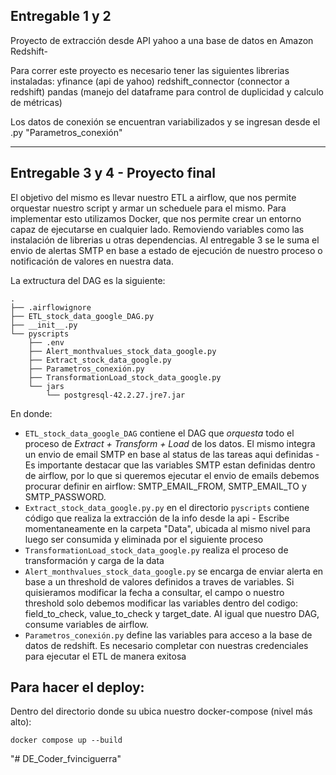 ## Entregable 1 y 2
Proyecto de extracción desde API yahoo a una base de datos en Amazon Redshift-

Para correr este proyecto es necesario tener las siguientes librerias instaladas:
yfinance (api de yahoo)
redshift_connector (connector a redshift)
pandas (manejo del dataframe para control de duplicidad y calculo de métricas)

Los datos de conexión se encuentran variabilizados y se ingresan desde el .py "Parametros_conexión"

----

## Entregable 3 y 4 - Proyecto final 

El objetivo del mismo es llevar nuestro ETL a airflow, que nos permite orquestar nuestro script y armar un scheduele para el mismo. Para implementar esto utilizamos Docker, que nos permite crear un entorno capaz de ejecutarse en cualquier lado. Removiendo variables como las instalación de librerias u otras dependencias. Al entregable 3 se le suma el envio de alertas SMTP en base a estado de ejecución de nuestro proceso o notificación de valores en nuestra data.

La extructura del DAG es la siguiente:

```
.
├── .airflowignore
├── ETL_stock_data_google_DAG.py
├── __init__.py
└── pyscripts
    ├── .env
    ├── Alert_monthvalues_stock_data_google.py
    ├── Extract_stock_data_google.py
    ├── Parametros_conexión.py
    ├── TransformationLoad_stock_data_google.py
    └── jars
        └── postgresql-42.2.27.jre7.jar
```
En donde:

* `ETL_stock_data_google_DAG` contiene el DAG que *orquesta* todo el proceso de *Extract + Transform + Load* de los datos. El mismo integra un envio de email SMTP en base al status de las tareas aqui definidas - Es importante destacar que las variables SMTP estan definidas dentro de airflow, por lo que si queremos ejecutar el envio de emails debemos procurar definir en airflow: SMTP_EMAIL_FROM, SMTP_EMAIL_TO y SMTP_PASSWORD.
* `Extract_stock_data_google.py.py` en el directorio `pyscripts` contiene código que realiza la extracción de la info desde la api - Escribe momentaneamente en la carpeta "Data", ubicada al mismo nivel para luego ser consumida y eliminada por el siguiente proceso
* `TransformationLoad_stock_data_google.py` realiza el proceso de transformación y carga de la data
* `Alert_monthvalues_stock_data_google.py` se encarga de enviar alerta en base a un threshold de valores definidos a traves de variables. Si quisieramos modificar la fecha a consultar, el campo o nuestro threshold solo debemos modificar las variables  dentro del codigo: field_to_check, value_to_check y  target_date. Al igual que nuestro DAG, consume variables de airflow.
* `Parametros_conexión.py` define las variables para acceso a la base de datos de redshift. Es necesario completar con nuestras credenciales para ejecutar el ETL de manera exitosa

## Para hacer el deploy:

Dentro del directorio donde su ubica nuestro docker-compose (nivel más alto):

```
docker compose up --build
```

"# DE_Coder_fvinciguerra" 
